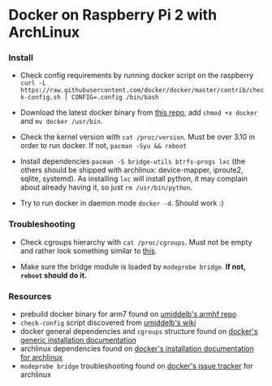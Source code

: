 # Docker on Raspberry Pi 2 with ArchLinux

### Install

- Check config requirements by running docker script on the raspberry `curl -L https://raw.githubusercontent.com/docker/docker/master/contrib/check-config.sh | CONFIG=.config /bin/bash`

- Download the latest docker binary from [this repo](https://github.com/umiddelb/armhf/tree/master/bin/arm7), add `chmod +x docker` and `mv docker /usr/bin`. 

- Check the kernel version with `cat /proc/version`. Must be over 3.10 in order to run docker. If not, `pacman -Syu && reboot`

- Install dependencies `pacman -S bridge-utils btrfs-progs lxc` (the others should be shipped with archlinux: device-mapper, iproute2, sqlite, systemd). As installing `lxc` will install python, it may complain about already having it, so just `rm /usr/bin/python`.

- Try to run docker in daemon mode `docker -d`. Should work :)

### Troubleshooting

- Check cgroups hierarchy with `cat /proc/cgroups`. Must not be empty and rather look something similar to [this](https://github.com/tianon/cgroupfs-mount/blob/master/cgroupfs-mount#L44-L52).

- Make sure the bridge module is loaded by `modeprobe bridge`. **If not, `reboot` should do it.**

### Resources

- prebuild docker binary for arm7 found on [umiddelb's armhf repo](https://github.com/umiddelb/armhf/wiki/Installing,-running,-using-docker-on-armhf-(ARMv7)-devices#see-whats-missing)
- `check-config` script discovered from [umiddelb's wiki](https://github.com/umiddelb/armhf/wiki/Installing,-running,-using-docker-on-armhf-(ARMv7)-devices#see-whats-missing)
- docker general dependencies and `cgroups` structure found on [docker's generic installation documentation](http://docs.docker.com/installation/binaries/)
- archlinux dependencies found on [docker's installation documentation for archlinux](http://docs.docker.com/installation/archlinux/)
- `modeprobe bridge` troubleshooting found on [docker's issue tracker](https://github.com/docker/docker/issues/6853) for archlinux

